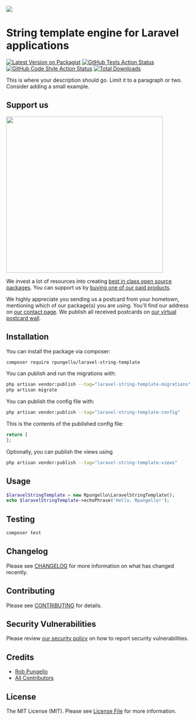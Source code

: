 
[<img src="https://github-ads.s3.eu-central-1.amazonaws.com/support-ukraine.svg?t=1" />](https://supportukrainenow.org)

# String template engine for Laravel applications

[![Latest Version on Packagist](https://img.shields.io/packagist/v/rpungello/laravel-string-template.svg?style=flat-square)](https://packagist.org/packages/rpungello/laravel-string-template)
[![GitHub Tests Action Status](https://img.shields.io/github/workflow/status/rpungello/laravel-string-template/run-tests?label=tests)](https://github.com/rpungello/laravel-string-template/actions?query=workflow%3Arun-tests+branch%3Amain)
[![GitHub Code Style Action Status](https://img.shields.io/github/workflow/status/rpungello/laravel-string-template/Check%20&%20fix%20styling?label=code%20style)](https://github.com/rpungello/laravel-string-template/actions?query=workflow%3A"Check+%26+fix+styling"+branch%3Amain)
[![Total Downloads](https://img.shields.io/packagist/dt/rpungello/laravel-string-template.svg?style=flat-square)](https://packagist.org/packages/rpungello/laravel-string-template)

This is where your description should go. Limit it to a paragraph or two. Consider adding a small example.

## Support us

[<img src="https://github-ads.s3.eu-central-1.amazonaws.com/laravel-string-template.jpg?t=1" width="419px" />](https://spatie.be/github-ad-click/laravel-string-template)

We invest a lot of resources into creating [best in class open source packages](https://spatie.be/open-source). You can support us by [buying one of our paid products](https://spatie.be/open-source/support-us).

We highly appreciate you sending us a postcard from your hometown, mentioning which of our package(s) you are using. You'll find our address on [our contact page](https://spatie.be/about-us). We publish all received postcards on [our virtual postcard wall](https://spatie.be/open-source/postcards).

## Installation

You can install the package via composer:

```bash
composer require rpungello/laravel-string-template
```

You can publish and run the migrations with:

```bash
php artisan vendor:publish --tag="laravel-string-template-migrations"
php artisan migrate
```

You can publish the config file with:

```bash
php artisan vendor:publish --tag="laravel-string-template-config"
```

This is the contents of the published config file:

```php
return [
];
```

Optionally, you can publish the views using

```bash
php artisan vendor:publish --tag="laravel-string-template-views"
```

## Usage

```php
$laravelStringTemplate = new Rpungello\LaravelStringTemplate();
echo $laravelStringTemplate->echoPhrase('Hello, Rpungello!');
```

## Testing

```bash
composer test
```

## Changelog

Please see [CHANGELOG](CHANGELOG.md) for more information on what has changed recently.

## Contributing

Please see [CONTRIBUTING](https://github.com/rpungello/.github/blob/main/CONTRIBUTING.md) for details.

## Security Vulnerabilities

Please review [our security policy](../../security/policy) on how to report security vulnerabilities.

## Credits

- [Rob Pungello](https://github.com/rpungello)
- [All Contributors](../../contributors)

## License

The MIT License (MIT). Please see [License File](LICENSE.md) for more information.
